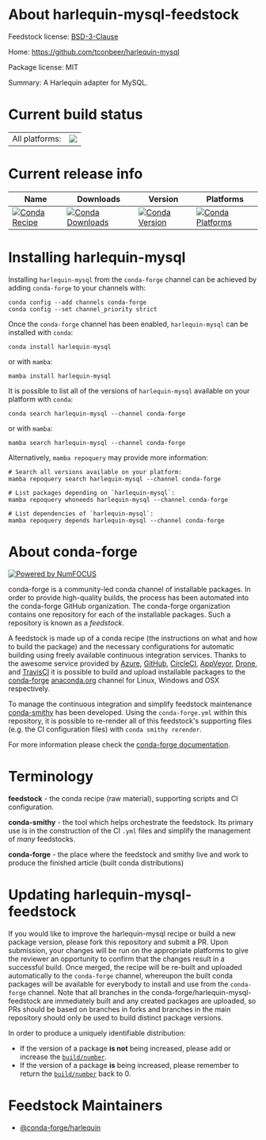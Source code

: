 About harlequin-mysql-feedstock
===============================

Feedstock license: [BSD-3-Clause](https://github.com/conda-forge/harlequin-mysql-feedstock/blob/main/LICENSE.txt)

Home: https://github.com/tconbeer/harlequin-mysql

Package license: MIT

Summary: A Harlequin adapter for MySQL.

Current build status
====================


<table><tr><td>All platforms:</td>
    <td>
      <a href="https://dev.azure.com/conda-forge/feedstock-builds/_build/latest?definitionId=21687&branchName=main">
        <img src="https://dev.azure.com/conda-forge/feedstock-builds/_apis/build/status/harlequin-mysql-feedstock?branchName=main">
      </a>
    </td>
  </tr>
</table>

Current release info
====================

| Name | Downloads | Version | Platforms |
| --- | --- | --- | --- |
| [![Conda Recipe](https://img.shields.io/badge/recipe-harlequin--mysql-green.svg)](https://anaconda.org/conda-forge/harlequin-mysql) | [![Conda Downloads](https://img.shields.io/conda/dn/conda-forge/harlequin-mysql.svg)](https://anaconda.org/conda-forge/harlequin-mysql) | [![Conda Version](https://img.shields.io/conda/vn/conda-forge/harlequin-mysql.svg)](https://anaconda.org/conda-forge/harlequin-mysql) | [![Conda Platforms](https://img.shields.io/conda/pn/conda-forge/harlequin-mysql.svg)](https://anaconda.org/conda-forge/harlequin-mysql) |

Installing harlequin-mysql
==========================

Installing `harlequin-mysql` from the `conda-forge` channel can be achieved by adding `conda-forge` to your channels with:

```
conda config --add channels conda-forge
conda config --set channel_priority strict
```

Once the `conda-forge` channel has been enabled, `harlequin-mysql` can be installed with `conda`:

```
conda install harlequin-mysql
```

or with `mamba`:

```
mamba install harlequin-mysql
```

It is possible to list all of the versions of `harlequin-mysql` available on your platform with `conda`:

```
conda search harlequin-mysql --channel conda-forge
```

or with `mamba`:

```
mamba search harlequin-mysql --channel conda-forge
```

Alternatively, `mamba repoquery` may provide more information:

```
# Search all versions available on your platform:
mamba repoquery search harlequin-mysql --channel conda-forge

# List packages depending on `harlequin-mysql`:
mamba repoquery whoneeds harlequin-mysql --channel conda-forge

# List dependencies of `harlequin-mysql`:
mamba repoquery depends harlequin-mysql --channel conda-forge
```


About conda-forge
=================

[![Powered by
NumFOCUS](https://img.shields.io/badge/powered%20by-NumFOCUS-orange.svg?style=flat&colorA=E1523D&colorB=007D8A)](https://numfocus.org)

conda-forge is a community-led conda channel of installable packages.
In order to provide high-quality builds, the process has been automated into the
conda-forge GitHub organization. The conda-forge organization contains one repository
for each of the installable packages. Such a repository is known as a *feedstock*.

A feedstock is made up of a conda recipe (the instructions on what and how to build
the package) and the necessary configurations for automatic building using freely
available continuous integration services. Thanks to the awesome service provided by
[Azure](https://azure.microsoft.com/en-us/services/devops/), [GitHub](https://github.com/),
[CircleCI](https://circleci.com/), [AppVeyor](https://www.appveyor.com/),
[Drone](https://cloud.drone.io/welcome), and [TravisCI](https://travis-ci.com/)
it is possible to build and upload installable packages to the
[conda-forge](https://anaconda.org/conda-forge) [anaconda.org](https://anaconda.org/)
channel for Linux, Windows and OSX respectively.

To manage the continuous integration and simplify feedstock maintenance
[conda-smithy](https://github.com/conda-forge/conda-smithy) has been developed.
Using the ``conda-forge.yml`` within this repository, it is possible to re-render all of
this feedstock's supporting files (e.g. the CI configuration files) with ``conda smithy rerender``.

For more information please check the [conda-forge documentation](https://conda-forge.org/docs/).

Terminology
===========

**feedstock** - the conda recipe (raw material), supporting scripts and CI configuration.

**conda-smithy** - the tool which helps orchestrate the feedstock.
                   Its primary use is in the construction of the CI ``.yml`` files
                   and simplify the management of *many* feedstocks.

**conda-forge** - the place where the feedstock and smithy live and work to
                  produce the finished article (built conda distributions)


Updating harlequin-mysql-feedstock
==================================

If you would like to improve the harlequin-mysql recipe or build a new
package version, please fork this repository and submit a PR. Upon submission,
your changes will be run on the appropriate platforms to give the reviewer an
opportunity to confirm that the changes result in a successful build. Once
merged, the recipe will be re-built and uploaded automatically to the
`conda-forge` channel, whereupon the built conda packages will be available for
everybody to install and use from the `conda-forge` channel.
Note that all branches in the conda-forge/harlequin-mysql-feedstock are
immediately built and any created packages are uploaded, so PRs should be based
on branches in forks and branches in the main repository should only be used to
build distinct package versions.

In order to produce a uniquely identifiable distribution:
 * If the version of a package **is not** being increased, please add or increase
   the [``build/number``](https://docs.conda.io/projects/conda-build/en/latest/resources/define-metadata.html#build-number-and-string).
 * If the version of a package **is** being increased, please remember to return
   the [``build/number``](https://docs.conda.io/projects/conda-build/en/latest/resources/define-metadata.html#build-number-and-string)
   back to 0.

Feedstock Maintainers
=====================

* [@conda-forge/harlequin](https://github.com/orgs/conda-forge/teams/harlequin/)

